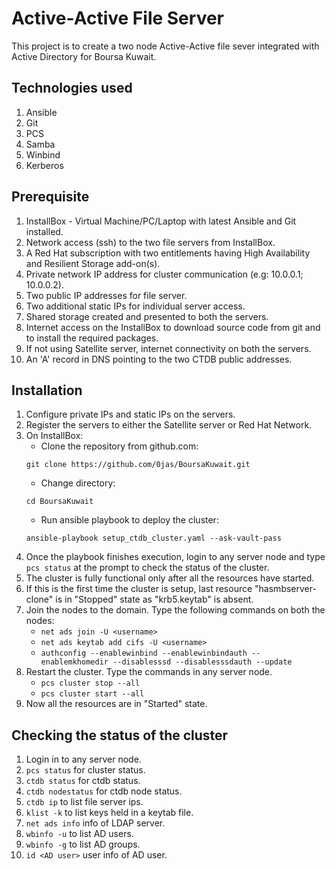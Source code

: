 # Active-Active File Server

This project is to create a two node Active-Active file sever integrated with Active Directory for Boursa Kuwait. 

## Technologies used
1. Ansible
2. Git
3. PCS
4. Samba
5. Winbind
6. Kerberos

## Prerequisite
1. InstallBox - Virtual Machine/PC/Laptop with latest Ansible and Git installed.
2. Network access (ssh) to the two file servers from InstallBox.
3. A Red Hat subscription with two entitlements having High Availability and Resilient Storage add-on(s).
4. Private network IP address for cluster communication (e.g: 10.0.0.1; 10.0.0.2).
5. Two public IP addresses for file server.
6. Two additional static IPs for individual server access.
7. Shared storage created and presented to both the servers.
8. Internet access on the InstallBox to download source code from git and to install the required packages.
9. If not using Satellite server, internet connectivity on both the servers.
10. An 'A' record in DNS pointing to the two CTDB public addresses.

## Installation
1. Configure private IPs and static IPs on the servers.
2. Register the servers to either the Satellite server or Red Hat Network.
3. On InstallBox:
 	* Clone the repository from github.com: 
	```
	git clone https://github.com/0jas/BoursaKuwait.git
	```
	* Change directory: 
	```
	cd BoursaKuwait
	```
	* Run ansible playbook to deploy the cluster: 
	```
	ansible-playbook setup_ctdb_cluster.yaml --ask-vault-pass
	```
4. Once the playbook finishes execution, login to any server node and type ```pcs status``` at the prompt to check the status of the cluster.
5. The cluster is fully functional only after all the resources have started.
6. If this is the first time the cluster is setup, last resource "hasmbserver-clone" is in "Stopped" state as "krb5.keytab" is absent.
7. Join the nodes to the domain. Type the following commands on both the nodes: 
	* ```net ads join -U <username>```
	* ```net ads keytab add cifs -U <username>```
	* ```authconfig --enablewinbind --enablewinbindauth --enablemkhomedir --disablesssd --disablesssdauth --update```
8. Restart the cluster. Type the commands in any server node. 
	* ```pcs cluster stop --all```
	* ```pcs cluster start --all```
9. Now all the resources are in "Started" state.

## Checking the status of the cluster

1. Login in to any server node.
2. ```pcs status``` for cluster status.
3. ```ctdb status``` for ctdb status.
4. ```ctdb nodestatus``` for ctdb node status.
5. ```ctdb ip``` to list file server ips.
6. ```klist -k``` to list keys held in a keytab file. 
7. ```net ads info``` info of LDAP server.
8. ```wbinfo -u``` to list AD users.
9. ```wbinfo -g``` to list AD groups.
10. ```id <AD user>``` user info of AD user.
